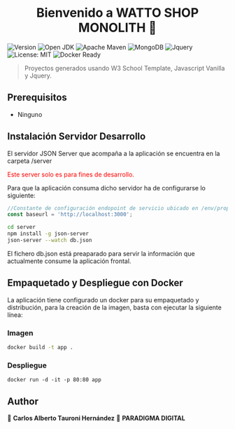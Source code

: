 <h1 align="center">Bienvenido a WATTO SHOP MONOLITH 👋</h1>
<p>
  <img alt="Version" src="https://img.shields.io/badge/version-1.0.0-blue.svg?cacheSeconds=2592000" />
	<img alt="Open JDK " src="https://img.shields.io/badge/OpenJDK-11-blue" />
	<img alt="Apache Maven" src="https://img.shields.io/badge/Apache%20Maven-3.8.1-blue" />
  <img alt="MongoDB" src="https://img.shields.io/badge/MongoDB-4.4.6-blue" />
  <img alt="Jquery" src="https://img.shields.io/badge/jquery-3.6.0-yellow" />
  <img alt="License: MIT" src="https://img.shields.io/badge/License-MIT-yellow.svg" />
  <img alt="Docker Ready" src="https://img.shields.io/badge/docker-ready-green"/>
</p>

> Proyectos generados usando W3 School Template, Javascript Vanilla y Jquery.

## Prerequisitos

- Ninguno

## Instalación Servidor Desarrollo
El servidor JSON Server que acompaña a la aplicación se encuentra en la carpeta /server

<span style="color:red">Este server solo es para fines de desarrollo.</span>

Para que la aplicación consuma dicho servidor ha de configurarse lo siguiente:

```js
//Constante de configuración endopoint de servicio ubicado en /env/properties.json
const baseurl = 'http://localhost:3000';
```

```sh
cd server
npm install -g json-server
json-server --watch db.json
```

El fichero db.json está preaparado para servir la información que actualmente consume la aplicación frontal.

## Empaquetado y Despliegue con Docker

La aplicación tiene configurado un docker para su empaquetado y distribución, para la creación de la imagen, basta con ejecutar la siguiente línea:

### Imagen
```sh
docker build -t app .
```
### Despliegue
```
docker run -d -it -p 80:80 app
```

## Author

👤 **Carlos Alberto Tauroni Hernández** 
🏢 **PARADIGMA DIGITAL**